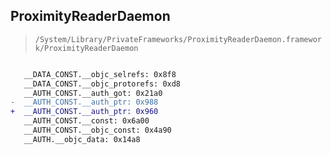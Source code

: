 ## ProximityReaderDaemon

> `/System/Library/PrivateFrameworks/ProximityReaderDaemon.framework/ProximityReaderDaemon`

```diff

   __DATA_CONST.__objc_selrefs: 0x8f8
   __DATA_CONST.__objc_protorefs: 0xd8
   __AUTH_CONST.__auth_got: 0x21a0
-  __AUTH_CONST.__auth_ptr: 0x988
+  __AUTH_CONST.__auth_ptr: 0x960
   __AUTH_CONST.__const: 0x6a00
   __AUTH_CONST.__objc_const: 0x4a90
   __AUTH.__objc_data: 0x14a8

```
